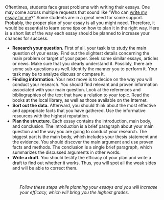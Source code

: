 <p>Oftentimes, students face great problems with writing their essays. One may come across multiple requests that sound like “Who can <a href="https://essayservicewriter.com/write-my-essay">write my essay for me</a>?” Some students are in a great need for some support. Probably, the proper plan of your essay is all you might need. Therefore, it would be essential to learn some tips on how to plan it in the right way. Here is a short list of the way each essay should be planned to increase your chances for success.</p>
<ul><li><b>Research your question.</b> First of all, your task is to study the main question of your essay. Find out the slightest details concerning the main problem or target of your paper. Seek some similar essays, articles or news. Make sure that you clearly understand it. Possibly, there are some sub-questions as well. Identify the manner you to perform it. Your task may be to analyze discuss or compare it.</li>
<li><b>Finding information.</b> Your next move is to decide on the way you will conduct your research. You should find relevant and proven information associated with your main question. Look at the references and bibliographies of the text that have a relation to your topic. Read the books at the local library, as well as those available on the Internet.</li>
<li><b>Sort out the data.</b> Afterward, you should think about the most effective and appropriate facts that you have gathered. Use the informative resources with the highest reputation.</li>
<li><b>Plan the structure.</b> Each essay contains the introduction, main body, and conclusion. The introduction is a brief paragraph about your main question and the way you are going to conduct your research. The biggest part is the main body, which includes your thesis statement and the evidence. You should discover the main argument and use proven facts and methods. The conclusion is a single brief paragraph, which summarizes the discussed arguments in other words.</li>
<li><b>Write a draft.</b> You should testify the efficacy of your plan and write a draft to find out whether it works. Thus, you will spot all the weak sides and will be able to correct them.</li><ul>
</br>
<p><i>Follow these steps while planning your essays and you will increase your efficacy, which will bring you the highest grades.</i></p>

